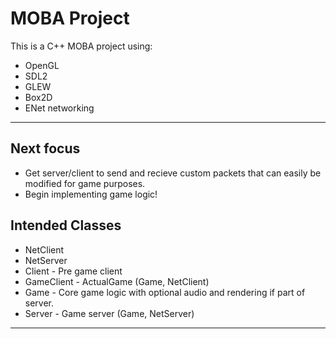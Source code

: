 # MOBA Project

This is a C++ MOBA project using:

- OpenGL
- SDL2
- GLEW
- Box2D
- ENet networking

---

## Next focus

- Get server/client to send and recieve custom packets that can easily be modified for game purposes.
- Begin implementing game logic!


## Intended Classes

- NetClient
- NetServer
- Client - Pre game client
- GameClient - ActualGame (Game, NetClient)
- Game - Core game logic with optional audio and rendering if part of server.
- Server - Game server (Game, NetServer)

---

